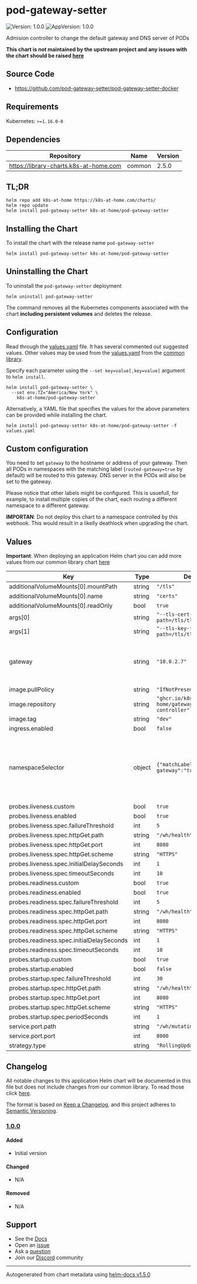# pod-gateway-setter

![Version: 1.0.0](https://img.shields.io/badge/Version-1.0.0-informational?style=flat-square) ![AppVersion: 1.0.0](https://img.shields.io/badge/AppVersion-1.0.0-informational?style=flat-square)

Admision controller to change the default gateway and DNS server of PODs

**This chart is not maintained by the upstream project and any issues with the chart should be raised [here](https://github.com/k8s-at-home/charts/issues/new/choose)**

## Source Code

* <https://github.com/pod-gateway-setter/pod-gateway-setter-docker>

## Requirements

Kubernetes: `>=1.16.0-0`

## Dependencies

| Repository | Name | Version |
|------------|------|---------|
| https://library-charts.k8s-at-home.com | common | 2.5.0 |

## TL;DR

```console
helm repo add k8s-at-home https://k8s-at-home.com/charts/
helm repo update
helm install pod-gateway-setter k8s-at-home/pod-gateway-setter
```

## Installing the Chart

To install the chart with the release name `pod-gateway-setter`

```console
helm install pod-gateway-setter k8s-at-home/pod-gateway-setter
```

## Uninstalling the Chart

To uninstall the `pod-gateway-setter` deployment

```console
helm uninstall pod-gateway-setter
```

The command removes all the Kubernetes components associated with the chart **including persistent volumes** and deletes the release.

## Configuration

Read through the [values.yaml](./values.yaml) file. It has several commented out suggested values.
Other values may be used from the [values.yaml](https://github.com/k8s-at-home/library-charts/tree/main/charts/stable/common/values.yaml) from the [common library](https://github.com/k8s-at-home/library-charts/tree/main/charts/stable/common).

Specify each parameter using the `--set key=value[,key=value]` argument to `helm install`.

```console
helm install pod-gateway-setter \
  --set env.TZ="America/New York" \
    k8s-at-home/pod-gateway-setter
```

Alternatively, a YAML file that specifies the values for the above parameters can be provided while installing the chart.

```console
helm install pod-gateway-setter k8s-at-home/pod-gateway-setter -f values.yaml
```

## Custom configuration

You need to set `gateway` to the hostname or address of your gateway. Then
all PODs in namespaces with the matching label (`routed-gateway=true` by default)
will be routed to this gateway. DNS server in the PODs will also be set to
the gateway.

Please notice that other labels might be configured. This is usuefull, for
example, to install multiple copies of the chart, each routing a different
namespace to a different gateway.

**IMPORTAN**: Do not deploy this chart to a namespace controlled by this
webhook. This would result in a likelly deathlock when upgrading the chart.

## Values

**Important**: When deploying an application Helm chart you can add more values from our common library chart [here](https://github.com/k8s-at-home/library-charts/tree/main/charts/stable/common)

| Key | Type | Default | Description |
|-----|------|---------|-------------|
| additionalVolumeMounts[0].mountPath | string | `"/tls"` |  |
| additionalVolumeMounts[0].name | string | `"certs"` |  |
| additionalVolumeMounts[0].readOnly | bool | `true` |  |
| args[0] | string | `"--tls-cert-file-path=/tls/tls.crt"` |  |
| args[1] | string | `"--tls-key-file-path=/tls/tls.key"` |  |
| gateway | string | `"10.0.2.7"` | Gateway to route traffic to. Can be an hostname or an IP |
| image.pullPolicy | string | `"IfNotPresent"` |  |
| image.repository | string | `"ghcr.io/k8s-at-home/gateway-admision-controller"` |  |
| image.tag | string | `"dev"` |  |
| ingress.enabled | bool | `false` |  |
| namespaceSelector | object | `{"matchLabels":{"routed-gateway":"true"}}` | Selector for namespace. All pods in this namespace will get their default gateway changed |
| probes.liveness.custom | bool | `true` |  |
| probes.liveness.enabled | bool | `true` |  |
| probes.liveness.spec.failureThreshold | int | `5` |  |
| probes.liveness.spec.httpGet.path | string | `"/wh/health"` |  |
| probes.liveness.spec.httpGet.port | int | `8080` |  |
| probes.liveness.spec.httpGet.scheme | string | `"HTTPS"` |  |
| probes.liveness.spec.initialDelaySeconds | int | `1` |  |
| probes.liveness.spec.timeoutSeconds | int | `10` |  |
| probes.readiness.custom | bool | `true` |  |
| probes.readiness.enabled | bool | `true` |  |
| probes.readiness.spec.failureThreshold | int | `5` |  |
| probes.readiness.spec.httpGet.path | string | `"/wh/health"` |  |
| probes.readiness.spec.httpGet.port | int | `8080` |  |
| probes.readiness.spec.httpGet.scheme | string | `"HTTPS"` |  |
| probes.readiness.spec.initialDelaySeconds | int | `1` |  |
| probes.readiness.spec.timeoutSeconds | int | `10` |  |
| probes.startup.custom | bool | `true` |  |
| probes.startup.enabled | bool | `false` |  |
| probes.startup.spec.failureThreshold | int | `30` |  |
| probes.startup.spec.httpGet.path | string | `"/wh/health"` |  |
| probes.startup.spec.httpGet.port | int | `8080` |  |
| probes.startup.spec.httpGet.scheme | string | `"HTTPS"` |  |
| probes.startup.spec.periodSeconds | int | `1` |  |
| service.port.path | string | `"/wh/mutating/setgateway"` |  |
| service.port.port | int | `8080` |  |
| strategy.type | string | `"RollingUpdate"` |  |

## Changelog

All notable changes to this application Helm chart will be documented in this file but does not include changes from our common library. To read those click [here](https://github.com/k8s-at-home/library-charts/tree/main/charts/stable/common#changelog).

The format is based on [Keep a Changelog](https://keepachangelog.com/en/1.0.0/), and this project adheres to [Semantic Versioning](https://semver.org/spec/v2.0.0.html).

### [1.0.0]

#### Added

- Initial version

#### Changed

- N/A

#### Removed

- N/A

[1.0.0]: #1.0.0

## Support

- See the [Docs](https://docs.k8s-at-home.com/our-helm-charts/getting-started/)
- Open an [issue](https://github.com/k8s-at-home/charts/issues/new/choose)
- Ask a [question](https://github.com/k8s-at-home/organization/discussions)
- Join our [Discord](https://discord.gg/sTMX7Vh) community

----------------------------------------------
Autogenerated from chart metadata using [helm-docs v1.5.0](https://github.com/norwoodj/helm-docs/releases/v1.5.0)
